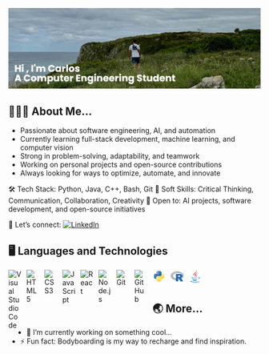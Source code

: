 ![Banner](resources/banner.png)

## 🙋🏽‍♂️ About Me...

* Passionate about software engineering, AI, and automation
* Currently learning full-stack development, machine learning, and computer vision
* Strong in problem-solving, adaptability, and teamwork
* Working on personal projects and open-source contributions
* Always looking for ways to optimize, automate, and innovate

🛠 Tech Stack: Python, Java, C++, Bash, Git
🚀 Soft Skills: Critical Thinking, Communication, Collaboration, Creativity
🔗 Open to: AI projects, software development, and open-source initiatives

📌 Let’s connect: [![LinkedIn](https://img.shields.io/badge/LinkedIn-Profile-blue?style=flat&logo=linkedin)](https://www.linkedin.com/in/carlos-hernán-guirao-9b120b27b/)

## 🖥️ Languages and Technologies

<img align="left" alt="Visual Studio Code" width="26px" src="https://cdn.jsdelivr.net/gh/devicons/devicon/icons/vscode/vscode-original.svg" style="padding-right:10px;" />
<img align="left" alt="HTML5" width="26px" src="https://cdn.jsdelivr.net/gh/devicons/devicon/icons/html5/html5-original.svg" style="padding-right:10px;" />
<img align="left" alt="CSS3" width="26px" src="https://cdn.jsdelivr.net/gh/devicons/devicon/icons/css3/css3-original.svg" style="padding-right:10px;" />
<img align="left" alt="JavaScript" width="26px" src="https://cdn.jsdelivr.net/gh/devicons/devicon/icons/javascript/javascript-original.svg" style="padding-right:10px;" />
<img align="left" alt="React" width="26px" src="https://cdn.jsdelivr.net/gh/devicons/devicon/icons/react/react-original.svg" style="padding-right:10px;" />
<img align="left" alt="Node.js" width="26px" src="https://cdn.jsdelivr.net/gh/devicons/devicon/icons/nodejs/nodejs-original.svg" style="padding-right:10px;" />
<img align="left" alt="Git" width="26px" src="https://cdn.jsdelivr.net/gh/devicons/devicon/icons/git/git-original.svg" style="padding-right:10px;" />
<img align="left" alt="GitHub" width="26px" src="https://user-images.githubusercontent.com/3369400/139447912-e0f43f33-6d9f-45f8-be46-2df5bbc91289.png" style="padding-right:10px;" />
<img align="left" alt="Python" width="26px" src="https://github.com/devicons/devicon/blob/master/icons/python/python-original.svg" style="padding-right:10px;" />
<img align="left" alt="R" width="26px" src="https://github.com/devicons/devicon/blob/master/icons/r/r-original.svg" style="padding-right:10px;" />
<img align="left" alt="R" width="26px" src="https://github.com/devicons/devicon/blob/master/icons/java/java-original.svg" style="padding-right:10px;" />

<br><br>

## 🌏 More...

- 🔭 I’m currently working on something cool...
- ⚡ Fun fact: Bodyboarding is my way to recharge and find inspiration.
